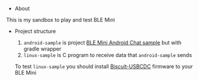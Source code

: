 * About

This is my sandbox to play and test BLE Mini

* Project structure

  1. `android-sample` is project [BLE Mini Android Chat sample](https://github.com/RedBearLab/Android/tree/master/Examples/Chat) but with gradle wrapper
  2. `linux-sample` is C program to receive data that `android-sample` sends

  To test `linux-sample` you should install [Biscuit-USBCDC](https://github.com/RedBearLab/BLEMini/blob/master/Firmware/BLE2UART/Biscuit-USBCDC_20140409.bin) firmware to your BLE Mini
